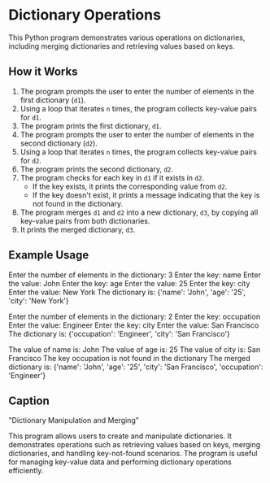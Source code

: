 # Dictionary Operations

This Python program demonstrates various operations on dictionaries, including merging dictionaries and retrieving values based on keys.

## How it Works

1. The program prompts the user to enter the number of elements in the first dictionary (`d1`).
2. Using a loop that iterates `n` times, the program collects key-value pairs for `d1`.
3. The program prints the first dictionary, `d1`.
4. The program prompts the user to enter the number of elements in the second dictionary (`d2`).
5. Using a loop that iterates `n` times, the program collects key-value pairs for `d2`.
6. The program prints the second dictionary, `d2`.
7. The program checks for each key in `d1` if it exists in `d2`.
   - If the key exists, it prints the corresponding value from `d2`.
   - If the key doesn't exist, it prints a message indicating that the key is not found in the dictionary.
8. The program merges `d1` and `d2` into a new dictionary, `d3`, by copying all key-value pairs from both dictionaries.
9. It prints the merged dictionary, `d3`.

## Example Usage

Enter the number of elements in the dictionary: 3
Enter the key: name
Enter the value: John
Enter the key: age
Enter the value: 25
Enter the key: city
Enter the value: New York
The dictionary is: {'name': 'John', 'age': '25', 'city': 'New York'}

Enter the number of elements in the dictionary: 2
Enter the key: occupation
Enter the value: Engineer
Enter the key: city
Enter the value: San Francisco
The dictionary is: {'occupation': 'Engineer', 'city': 'San Francisco'}

The value of name is: John
The value of age is: 25
The value of city is: San Francisco
The key occupation is not found in the dictionary
The merged dictionary is: {'name': 'John', 'age': '25', 'city': 'San Francisco', 'occupation': 'Engineer'}

## Caption

"Dictionary Manipulation and Merging"

This program allows users to create and manipulate dictionaries. It demonstrates operations such as retrieving values based on keys, merging dictionaries, and handling key-not-found scenarios. The program is useful for managing key-value data and performing dictionary operations efficiently.
